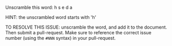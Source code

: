 Unscramble this word: h s e d a

HINT: the unscrambled word starts with 'h'



TO RESOLVE THIS ISSUE: unscramble the word, and add it to the document. Then submit a pull-request.  Make sure to reference the correct issue  number (using the `#NNN` syntax) in your pull-request. 
